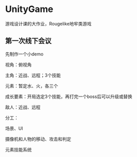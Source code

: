 # UnityGame
游戏设计课的大作业，Rougelike地牢类游戏


## 第一次线下会议
先制作一个小demo

视角：俯视角

主角：近战、远程；3个技能

元素：暂定水、火，各三个

成长要素：开局选定3个技能，再打完一个boss后可以升级或替换

敌人：近战、远程

分工：

场景、UI

摄像机和人物的移动、攻击和判定

元素技能系统
